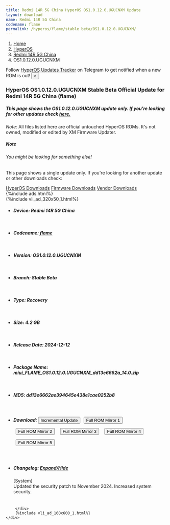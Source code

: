 ```yaml
---
title: Redmi 14R 5G China HyperOS OS1.0.12.0.UGUCNXM Update
layout: download
name: Redmi 14R 5G China
codename: flame
permalink: /hyperos/flame/stable beta/OS1.0.12.0.UGUCNXM/
---
```

<nav aria-label="breadcrumb">
    <ol class="breadcrumb">
        <li class="breadcrumb-item"><a href="/">Home</a></li>
        <li class="breadcrumb-item"><a href="/hyperos/">HyperOS</a></li>
        <li class="breadcrumb-item"><a href="/hyperos/flame/">Redmi 14R 5G China</a></li>
        <li class="breadcrumb-item active" aria-current="page">OS1.0.12.0.UGUCNXM</li>
    </ol>
</nav>
<div class="alert alert-primary alert-dismissible fade show" role="alert">
    Follow <a href="https://t.me/MIUIUpdatesTracker" class="alert-link">HyperOS Updates Tracker</a> on Telegram to get
    notified when a new ROM is out!
    <button type="button" class="close" data-dismiss="alert" aria-label="Close">
        <span aria-hidden="true">&times;</span>
    </button>
</div>
<div class="col-12 mx-auto">
    <h3 class="title bg-light p-2 rounded">HyperOS OS1.0.12.0.UGUCNXM Stable Beta Official Update for Redmi 14R 5G China (flame)</h3>
    <h5>This page shows the OS1.0.12.0.UGUCNXM update only. If you're looking for other updates check
        <a href="/hyperos/flame/">here.</a></h5>
    <p><i>Note: </i>All files listed here are official untouched HyperOS ROMs.
        It's not owned, modified or edited by XM Firmware Updater.</p>
    <div class="card">
        <div class="card-body">
            <h5 class="card-title">Note</h5>
            <h6 class="card-subtitle mb-2 text-muted">You might be looking for something else!</h6>
            <p class="card-text">This page shows a single update only.
                If you're looking for another update or other downloads check:</p>
            <a href="/hyperos/" class="card-link">HyperOS Downloads</a>
            <a href="/firmware/" class="card-link">Firmware Downloads</a>
            <a href="/vendor/" class="card-link">Vendor Downloads</a>
        </div>
    </div>
    {%include ads.html%}
    <div class="row justify-content-center">
        <div class="col-10" id="downloads">
                    <div class="card card-body">
            {%include vli_ad_320x50_1.html%}
            <ul class="list-unstyled">
                <li style="padding-bottom: 10px;">
                    <h5><b>Device: </b>Redmi 14R 5G China</h5>
                </li>
                <li style="padding-bottom: 10px;">
                    <h5><b>Codename: </b> <a href="/hyperos/flame/" target="_blank">flame</a> </h5>
                </li>
                <li style="padding-bottom: 10px;">
                    <h5><b>Version: </b>OS1.0.12.0.UGUCNXM</h5>
                </li>
                <li style="padding-bottom: 10px;">
                    <h5><b>Branch: </b>Stable Beta</h5>
                </li>
                <li style="padding-bottom: 10px;">
                    <h5><b>Type: </b>Recovery</h5>
                </li>
                <li style="padding-bottom: 10px;">
                    <h5><b>Size: </b>4.2 GB</h5>
                </li>
                <li style="padding-bottom: 10px;">
                    <h5><b>Release Date: </b>2024-12-12</h5>
                </li>
                <li style="padding-bottom: 10px;">
                    <h5><b>Package Name: </b><span id="filename" class="text-dark">miui_FLAME_OS1.0.12.0.UGUCNXM_dd13e6662a_14.0.zip</span></h5>
                </li>
                <li style="padding-bottom: 10px;">
                    <h5><b>MD5: </b><span id="md5" class="text-muted">dd13e6662ae394645e438e1cae0252b8</span></h5>
                </li>
                <li style="padding-bottom: 10px;">
                    <h5><b>Download: </b><button type="button" id="incremental_download" class="btn btn-warning" onclick="window.open('https://bigota.d.miui.com/OS1.0.12.0.UGUCNXM/miui-blockota-flame-OS1.0.11.0.UGUCNXM-OS1.0.12.0.UGUCNXM-012ddeb7f5-14.0.zip', '_blank');"><i class="fa fa-download"></i> Incremental Update</button> <button type="button" id="download" class="btn btn-primary" style="margin: 7px;" onclick="window.open('https://cdnorg.d.miui.com/OS1.0.12.0.UGUCNXM/miui_FLAME_OS1.0.12.0.UGUCNXM_dd13e6662a_14.0.zip', '_blank');"><i class="fa fa-download"></i> Full ROM Mirror 1</button> <button type="button" id="download" class="btn btn-primary" style="margin: 7px;" onclick="window.open('https://bkt-sgp-miui-ota-update-alisgp.oss-ap-southeast-1.aliyuncs.com/OS1.0.12.0.UGUCNXM/miui_FLAME_OS1.0.12.0.UGUCNXM_dd13e6662a_14.0.zip', '_blank');"><i class="fa fa-download"></i> Full ROM Mirror 2</button> <button type="button" id="download" class="btn btn-primary" style="margin: 7px;" onclick="window.open('https://bn.d.miui.com/OS1.0.12.0.UGUCNXM/miui_FLAME_OS1.0.12.0.UGUCNXM_dd13e6662a_14.0.zip', '_blank');"><i class="fa fa-download"></i> Full ROM Mirror 3</button> <button type="button" id="download" class="btn btn-primary" style="margin: 7px;" onclick="window.open('https://bigota.d.miui.com/OS1.0.12.0.UGUCNXM/miui_FLAME_OS1.0.12.0.UGUCNXM_dd13e6662a_14.0.zip', '_blank');"><i class="fa fa-download"></i> Full ROM Mirror 4</button> <button type="button" id="download" class="btn btn-primary" style="margin: 7px;" onclick="window.open('https://hugeota.d.miui.com/OS1.0.12.0.UGUCNXM/miui_FLAME_OS1.0.12.0.UGUCNXM_dd13e6662a_14.0.zip', '_blank');"><i class="fa fa-download"></i> Full ROM Mirror 5</button></h5>
                </li>
                <li style="padding-bottom: 10px;">
                    <h5><b>Changelog: </b><a href="#flame_1_changelog" data-toggle="collapse" role="button"
                            aria-expanded="false" aria-controls="flame_1_changelog"> <i class="fa fa-arrow-down"
                                aria-hidden="true"></i> Expand/Hide</a></h5>
                    <div class="collapse" id="flame_1_changelog">
                        <p id="changelog_text">[System]<br>Updated the security patch to November 2024. Increased system security.</p>
                    </div>
                </li>
            </ul>
        </div>

        </div>
        {%include vli_ad_160x600_1.html%}
    </div>
</div>
